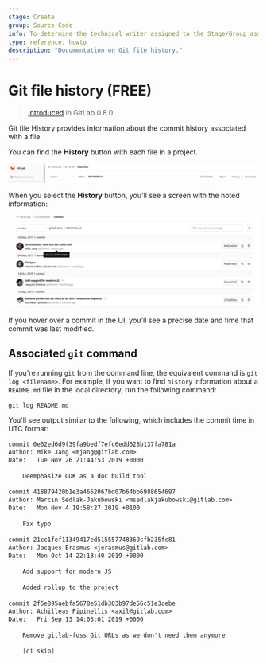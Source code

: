 ```yaml
---
stage: Create
group: Source Code
info: To determine the technical writer assigned to the Stage/Group associated with this page, see https://about.gitlab.com/handbook/engineering/ux/technical-writing/#assignments
type: reference, howto
description: "Documentation on Git file history."
---
```


# Git file history **(FREE)**

> [Introduced](https://gitlab.com/gitlab-org/gitlab/blob/9ba1224867665844b117fa037e1465bb706b3685/app/controllers/commits_controller.rb) in GitLab 0.8.0

Git file History provides information about the commit history associated
with a file.

You can find the **History** button with each file in a project.

![File history button](img/file_history_button_v12_6.png "History button")

When you select the **History** button, you'll see a screen with the
noted information:

![Git log output](img/file_history_output_v12_6.png "History button output")

If you hover over a commit in the UI, you'll see a precise date and time
that commit was last modified.

## Associated `git` command

If you're running `git` from the command line, the equivalent command
is `git log <filename>`. For example, if you want to find `history`
information about a `README.md` file in the local directory, run the
following command:

```shell
git log README.md
```

You'll see output similar to the following, which includes the commit
time in UTC format:

```shell
commit 0e62ed6d9f39fa9bedf7efc6edd628b137fa781a
Author: Mike Jang <mjang@gitlab.com>
Date:   Tue Nov 26 21:44:53 2019 +0000

    Deemphasize GDK as a doc build tool

commit 418879420b1e3a4662067bd07b64bb6988654697
Author: Marcin Sedlak-Jakubowski <msedlakjakubowski@gitlab.com>
Date:   Mon Nov 4 19:58:27 2019 +0100

    Fix typo

commit 21cc1fef11349417ed515557748369cfb235fc81
Author: Jacques Erasmus <jerasmus@gitlab.com>
Date:   Mon Oct 14 22:13:40 2019 +0000

    Add support for modern JS

    Added rollup to the project

commit 2f5e895aebfa5678e51db303b97de56c51e3cebe
Author: Achilleas Pipinellis <axil@gitlab.com>
Date:   Fri Sep 13 14:03:01 2019 +0000

    Remove gitlab-foss Git URLs as we don't need them anymore

    [ci skip]
```
